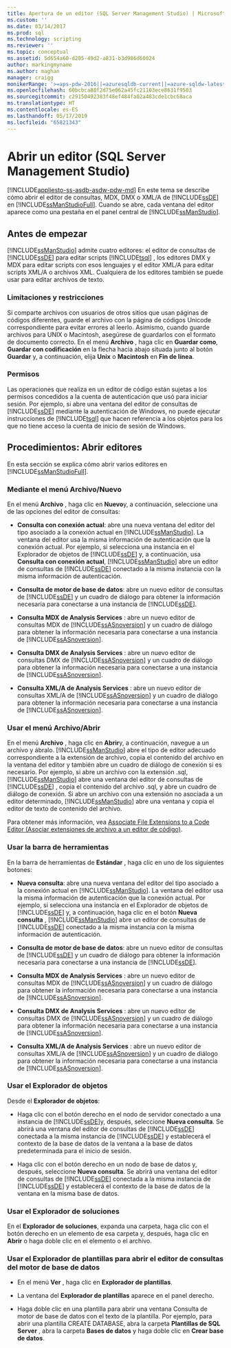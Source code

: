 ```yaml
---
title: Apertura de un editor (SQL Server Management Studio) | Microsoft Docs
ms.custom: ''
ms.date: 03/14/2017
ms.prod: sql
ms.technology: scripting
ms.reviewer: ''
ms.topic: conceptual
ms.assetid: 5d654a60-d205-49d2-a831-b3d986d60024
author: markingmyname
ms.author: maghan
manager: craigg
monikerRange: '>=aps-pdw-2016||=azuresqldb-current||=azure-sqldw-latest||>=sql-server-2016||=sqlallproducts-allversions||>=sql-server-linux-2017||=azuresqldb-mi-current'
ms.openlocfilehash: 60bcbca88f2d75e062a45fc21103ece8631f9503
ms.sourcegitcommit: c29150492383f48ef484fa02a483cde1cbc68aca
ms.translationtype: HT
ms.contentlocale: es-ES
ms.lasthandoff: 05/17/2019
ms.locfileid: "65821343"
---
```

# <a name="open-an-editor-sql-server-management-studio"></a>Abrir un editor (SQL Server Management Studio)
[!INCLUDE[appliesto-ss-asdb-asdw-pdw-md](../../includes/appliesto-ss-asdb-asdw-pdw-md.md)]
  En este tema se describe cómo abrir el editor de consultas, MDX, DMX o XML/A de [!INCLUDE[ssDE](../../includes/ssde-md.md)] en [!INCLUDE[ssManStudioFull](../../includes/ssmanstudiofull-md.md)]. Cuando se abre, cada ventana del editor aparece como una pestaña en el panel central de [!INCLUDE[ssManStudio](../../includes/ssmanstudio-md.md)].  
  
## <a name="before-you-begin"></a>Antes de empezar  
 [!INCLUDE[ssManStudio](../../includes/ssmanstudio-md.md)] admite cuatro editores: el editor de consultas de [!INCLUDE[ssDE](../../includes/ssde-md.md)] para editar scripts [!INCLUDE[tsql](../../includes/tsql-md.md)] , los editores DMX y MDX para editar scripts con esos lenguajes y el editor XML/A para editar scripts XML/A o archivos XML. Cualquiera de los editores también se puede usar para editar archivos de texto.  
  
### <a name="limitations-and-restrictions"></a>Limitaciones y restricciones  
 Si comparte archivos con usuarios de otros sitios que usan páginas de códigos diferentes, guarde el archivo con la página de códigos Unicode correspondiente para evitar errores al leerlo. Asimismo, cuando guarde archivos para UNIX o Macintosh, asegúrese de guardarlos con el formato de documento correcto. En el menú **Archivo** , haga clic en **Guardar como**, **Guardar con codificación** en la flecha hacia abajo situada junto al botón **Guardar** y, a continuación, elija **Unix** o **Macintosh** en **Fin de línea**.  
  
### <a name="permissions"></a>Permisos  
 Las operaciones que realiza en un editor de código están sujetas a los permisos concedidos a la cuenta de autenticación que usó para iniciar sesión. Por ejemplo, si abre una ventana del editor de consultas de [!INCLUDE[ssDE](../../includes/ssde-md.md)] mediante la autenticación de Windows, no puede ejecutar instrucciones de [!INCLUDE[tsql](../../includes/tsql-md.md)] que hacen referencia a los objetos para los que no tiene acceso la cuenta de inicio de sesión de Windows.  
  
## <a name="how-to-open-editors"></a>Procedimientos: Abrir editores  
 En esta sección se explica cómo abrir varios editores en [!INCLUDE[ssManStudioFull](../../includes/ssmanstudiofull-md.md)].  
  
### <a name="using-the-filenew-menu"></a>Mediante el menú Archivo/Nuevo  
 En el menú **Archivo** , haga clic en **Nuevo**y, a continuación, seleccione una de las opciones del editor de consultas:  
  
-   **Consulta con conexión actual**: abre una nueva ventana del editor del tipo asociado a la conexión actual en [!INCLUDE[ssManStudio](../../includes/ssmanstudio-md.md)]. La ventana del editor usa la misma información de autenticación que la conexión actual. Por ejemplo, si selecciona una instancia en el Explorador de objetos de [!INCLUDE[ssDE](../../includes/ssde-md.md)] y, a continuación, usa **Consulta con conexión actual**, [!INCLUDE[ssManStudio](../../includes/ssmanstudio-md.md)] abre un editor de consultas de [!INCLUDE[ssDE](../../includes/ssde-md.md)] conectado a la misma instancia con la misma información de autenticación.  
  
-   **Consulta de motor de base de datos**: abre un nuevo editor de consultas de [!INCLUDE[ssDE](../../includes/ssde-md.md)] y un cuadro de diálogo para obtener la información necesaria para conectarse a una instancia de [!INCLUDE[ssDE](../../includes/ssde-md.md)].  
  
-   **Consulta MDX de Analysis Services** : abre un nuevo editor de consultas MDX de [!INCLUDE[ssASnoversion](../../includes/ssasnoversion-md.md)] y un cuadro de diálogo para obtener la información necesaria para conectarse a una instancia de [!INCLUDE[ssASnoversion](../../includes/ssasnoversion-md.md)].  
  
-   **Consulta DMX de Analysis Services** : abre un nuevo editor de consultas DMX de [!INCLUDE[ssASnoversion](../../includes/ssasnoversion-md.md)] y un cuadro de diálogo para obtener la información necesaria para conectarse a una instancia de [!INCLUDE[ssASnoversion](../../includes/ssasnoversion-md.md)].  
  
-   **Consulta XML/A de Analysis Services** : abre un nuevo editor de consultas XML/A de [!INCLUDE[ssASnoversion](../../includes/ssasnoversion-md.md)] y un cuadro de diálogo para obtener la información necesaria para conectarse a una instancia de [!INCLUDE[ssASnoversion](../../includes/ssasnoversion-md.md)].  
  
### <a name="using-the-fileopen-menu"></a>Usar el menú Archivo/Abrir  
 En el menú **Archivo** , haga clic en **Abrir**y, a continuación, navegue a un archivo y ábralo. [!INCLUDE[ssManStudio](../../includes/ssmanstudio-md.md)] abre el tipo de editor adecuado correspondiente a la extensión de archivo, copia el contenido del archivo en la ventana del editor y también abre un cuadro de diálogo de conexión si es necesario. Por ejemplo, si abre un archivo con la extensión .sql, [!INCLUDE[ssManStudio](../../includes/ssmanstudio-md.md)] abre una ventana del editor de consultas de [!INCLUDE[ssDE](../../includes/ssde-md.md)] , copia el contenido del archivo .sql, y abre un cuadro de diálogo de conexión. Si abre un archivo con una extensión no asociada a un editor determinado, [!INCLUDE[ssManStudio](../../includes/ssmanstudio-md.md)] abre una ventana y copia el editor de texto de contenido del archivo.  
  
 Para obtener más información, vea [Associate File Extensions to a Code Editor (Asociar extensiones de archivo a un editor de código)](../../relational-databases/scripting/associate-file-extensions-to-a-code-editor.md).  
  
### <a name="using-the-toolbar"></a>Usar la barra de herramientas  
 En la barra de herramientas de **Estándar** , haga clic en uno de los siguientes botones:  
  
-   **Nueva consulta**: abre una nueva ventana del editor del tipo asociado a la conexión actual en [!INCLUDE[ssManStudio](../../includes/ssmanstudio-md.md)]. La ventana del editor usa la misma información de autenticación que la conexión actual. Por ejemplo, si selecciona una instancia en el Explorador de objetos de [!INCLUDE[ssDE](../../includes/ssde-md.md)] y, a continuación, haga clic en el botón **Nueva consulta** , [!INCLUDE[ssManStudio](../../includes/ssmanstudio-md.md)] abre un editor de consultas de [!INCLUDE[ssDE](../../includes/ssde-md.md)] conectado a la misma instancia con la misma información de autenticación.  
  
-   **Consulta de motor de base de datos**: abre un nuevo editor de consultas de [!INCLUDE[ssDE](../../includes/ssde-md.md)] y un cuadro de diálogo para obtener la información necesaria para conectarse a una instancia de [!INCLUDE[ssDE](../../includes/ssde-md.md)].  
  
-   **Consulta MDX de Analysis Services** : abre un nuevo editor de consultas MDX de [!INCLUDE[ssASnoversion](../../includes/ssasnoversion-md.md)] y un cuadro de diálogo para obtener la información necesaria para conectarse a una instancia de [!INCLUDE[ssASnoversion](../../includes/ssasnoversion-md.md)].  
  
-   **Consulta DMX de Analysis Services** : abre un nuevo editor de consultas DMX de [!INCLUDE[ssASnoversion](../../includes/ssasnoversion-md.md)] y un cuadro de diálogo para obtener la información necesaria para conectarse a una instancia de [!INCLUDE[ssASnoversion](../../includes/ssasnoversion-md.md)].  
  
-   **Consulta XML/A de Analysis Services** : abre un nuevo editor de consultas XML/A de [!INCLUDE[ssASnoversion](../../includes/ssasnoversion-md.md)] y un cuadro de diálogo para obtener la información necesaria para conectarse a una instancia de [!INCLUDE[ssASnoversion](../../includes/ssasnoversion-md.md)].  
  
### <a name="using-object-explorer"></a>Usar el Explorador de objetos  
 Desde el **Explorador de objetos**:  
  
-   Haga clic con el botón derecho en el nodo de servidor conectado a una instancia de [!INCLUDE[ssDE](../../includes/ssde-md.md)]y, después, seleccione **Nueva consulta**. Se abrirá una ventana del editor de consultas de [!INCLUDE[ssDE](../../includes/ssde-md.md)] conectada a la misma instancia de [!INCLUDE[ssDE](../../includes/ssde-md.md)] y establecerá el contexto de la base de datos de la ventana a la base de datos predeterminada para el inicio de sesión.  
  
-   Haga clic con el botón derecho en un nodo de base de datos y, después, seleccione **Nueva consulta**. Se abrirá una ventana del editor de consultas de [!INCLUDE[ssDE](../../includes/ssde-md.md)] conectada a la misma instancia de [!INCLUDE[ssDE](../../includes/ssde-md.md)] y establecerá el contexto de la base de datos de la ventana en la misma base de datos.  
  
### <a name="using-solution-explorer"></a>Usar el Explorador de soluciones  
 En el **Explorador de soluciones**, expanda una carpeta, haga clic con el botón derecho en un elemento de esa carpeta y, después, haga clic en **Abrir** o haga doble clic en el elemento o el archivo.  
  
### <a name="using-template-browser-to-open-the-database-engine-query-editor"></a>Usar el Explorador de plantillas para abrir el editor de consultas del motor de base de datos  
  
-   En el menú **Ver** , haga clic en **Explorador de plantillas**.  
  
-   La ventana del **Explorador de plantillas** aparece en el panel derecho.  
  
-   Haga doble clic en una plantilla para abrir una ventana Consulta de motor de base de datos con el texto de la plantilla. Por ejemplo, para abrir una plantilla CREATE DATABASE, abra la carpeta **Plantillas de SQL Server** , abra la carpeta **Bases de datos** y haga doble clic en **Crear base de datos**.  
  
  
